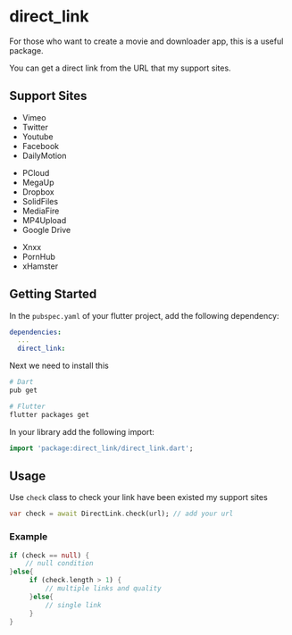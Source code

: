 # direct_link

For those who want to create a movie and downloader app, this is a useful package.

You can get a direct link from the URL that my support sites.

## Support Sites
- Vimeo
- Twitter
- Youtube
- Facebook
- DailyMotion
* PCloud
* MegaUp
* Dropbox
* SolidFiles
* MediaFire
* MP4Upload
* Google Drive
- Xnxx
- PornHub
- xHamster


## Getting Started

In the `pubspec.yaml` of your flutter project, add the following dependency:

```yaml
dependencies:
  ...
  direct_link:
```

Next we need to install this

```sh
# Dart
pub get

# Flutter
flutter packages get
```

In your library add the following import:

```dart
import 'package:direct_link/direct_link.dart';
```

## Usage

Use `check` class to check your link have been existed my support sites

```dart
var check = await DirectLink.check(url); // add your url
```

### Example

```dart
if (check == null) {
    // null condition
}else{
     if (check.length > 1) {
         // multiple links and quality
     }else{
         // single link
     }
}

```